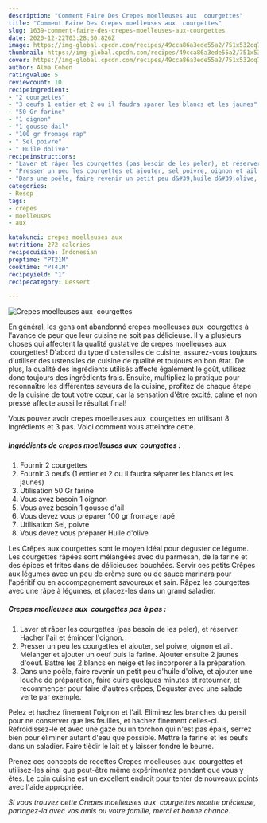 ```yaml
---
description: "Comment Faire Des Crepes moelleuses aux  courgettes"
title: "Comment Faire Des Crepes moelleuses aux  courgettes"
slug: 1639-comment-faire-des-crepes-moelleuses-aux-courgettes
date: 2020-12-22T03:28:30.826Z
image: https://img-global.cpcdn.com/recipes/49cca86a3ede55a2/751x532cq70/crepes-moelleuses-aux-courgettes-photo-principale-de-la-recette.jpg
thumbnail: https://img-global.cpcdn.com/recipes/49cca86a3ede55a2/751x532cq70/crepes-moelleuses-aux-courgettes-photo-principale-de-la-recette.jpg
cover: https://img-global.cpcdn.com/recipes/49cca86a3ede55a2/751x532cq70/crepes-moelleuses-aux-courgettes-photo-principale-de-la-recette.jpg
author: Alma Cohen
ratingvalue: 5
reviewcount: 10
recipeingredient:
- "2 courgettes"
- "3 oeufs 1 entier et 2 ou il faudra sparer les blancs et les jaunes"
- "50 Gr farine"
- "1 oignon"
- "1 gousse dail"
- "100 gr fromage rap"
- " Sel poivre"
- " Huile dolive"
recipeinstructions:
- "Laver et râper les courgettes (pas besoin de les peler), et réserver. Hacher l&#39;ail et émincer l&#39;oignon."
- "Presser un peu les courgettes et ajouter, sel poivre, oignon et ail. Mélanger et ajouter un oeuf puis la farine. Ajouter ensuite 2 jaunes d&#39;oeuf. Battre les 2 blancs en neige et les incorporer à la préparation."
- "Dans une poêle, faire revenir un petit peu d&#39;huile d&#39;olive, et ajouter une louche de préparation, faire cuire quelques minutes et retourner, et recommencer pour faire d&#39;autres crêpes, Déguster avec une salade verte par exemple."
categories:
- Resep
tags:
- crepes
- moelleuses
- aux

katakunci: crepes moelleuses aux 
nutrition: 272 calories
recipecuisine: Indonesian
preptime: "PT21M"
cooktime: "PT41M"
recipeyield: "1"
recipecategory: Dessert

---
```



![Crepes moelleuses aux  courgettes](https://img-global.cpcdn.com/recipes/49cca86a3ede55a2/751x532cq70/crepes-moelleuses-aux-courgettes-photo-principale-de-la-recette.jpg)

En général, les gens ont abandonné crepes moelleuses aux  courgettes à l'avance de peur que leur cuisine ne soit pas délicieuse. Il y a plusieurs choses qui affectent la qualité gustative de crepes moelleuses aux  courgettes! D'abord du type d'ustensiles de cuisine, assurez-vous toujours d'utiliser des ustensiles de cuisine de qualité et toujours en bon état. De plus, la qualité des ingrédients utilisés affecte également le goût, utilisez donc toujours des ingrédients frais. Ensuite, multipliez la pratique pour reconnaître les différentes saveurs de la cuisine, profitez de chaque étape de la cuisine de tout votre cœur, car la sensation d'être excité, calme et non pressé affecte aussi le résultat final!

<!--inarticleads1-->

Vous pouvez avoir crepes moelleuses aux  courgettes en utilisant 8 Ingrédients et 3 pas. Voici comment vous atteindre cette.

##### Ingrédients de crepes moelleuses aux  courgettes :

1. Fournir 2 courgettes
1. Fournir 3 oeufs (1 entier et 2 ou il faudra séparer les blancs et les jaunes)
1. Utilisation 50 Gr farine
1. Vous avez besoin 1 oignon
1. Vous avez besoin 1 gousse d&#39;ail
1. Vous devez vous préparer 100 gr fromage rapé
1. Utilisation  Sel, poivre
1. Vous devez vous préparer  Huile d&#39;olive


Les Crêpes aux courgettes sont le moyen idéal pour déguster ce légume. Les courgettes râpées sont mélangées avec du parmesan, de la farine et des épices et frites dans de délicieuses bouchées. Servir ces petits Crêpes aux légumes avec un peu de crème sure ou de sauce marinara pour l&#39;apéritif ou en accompagnement savoureux et sain. Râpez les courgettes avec une râpe à légumes, et placez-les dans un grand saladier. 

<!--inarticleads2-->

##### Crepes moelleuses aux  courgettes pas à pas :

1. Laver et râper les courgettes (pas besoin de les peler), et réserver. Hacher l&#39;ail et émincer l&#39;oignon.
1. Presser un peu les courgettes et ajouter, sel poivre, oignon et ail. Mélanger et ajouter un oeuf puis la farine. Ajouter ensuite 2 jaunes d&#39;oeuf. Battre les 2 blancs en neige et les incorporer à la préparation.
1. Dans une poêle, faire revenir un petit peu d&#39;huile d&#39;olive, et ajouter une louche de préparation, faire cuire quelques minutes et retourner, et recommencer pour faire d&#39;autres crêpes, Déguster avec une salade verte par exemple.


Pelez et hachez finement l&#39;oignon et l&#39;ail. Eliminez les branches du persil pour ne conserver que les feuilles, et hachez finement celles-ci. Refroidissez-le et avec une gaze ou un torchon qui n&#39;est pas épais, serrez bien pour éliminer autant d&#39;eau que possible. Mettre la farine et les oeufs dans un saladier. Faire tièdir le lait et y laisser fondre le beurre. 

<!--inarticleads1-->

<p>
Prenez ces concepts de recettes Crepes moelleuses aux  courgettes et utilisez-les ainsi que peut-être même expérimentez pendant que vous y êtes. Le coin cuisine est un excellent endroit pour tenter de nouveaux points avec l'aide appropriée.
</p>

<p>
<i>Si vous trouvez cette Crepes moelleuses aux  courgettes recette précieuse, partagez-la avec vos amis ou votre famille, merci et bonne chance.</i>
</p>
